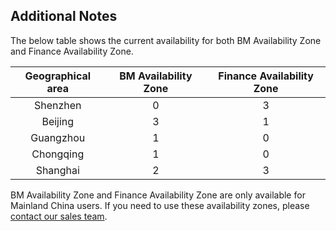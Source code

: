 ## Additional Notes

The below table shows the current availability for both BM Availability Zone and Finance Availability Zone.

| Geographical area | BM Availability Zone | Finance Availability Zone |
| :---------------: | :---------------------------: | :---------------------------: |
|     Shenzhen      |               0               |               3               |
|      Beijing      |               3               |               1               |
|     Guangzhou     |               1               |               0               |
|     Chongqing     |               1               |               0               |
|     Shanghai      |               2               |               3               |

BM Availability Zone and Finance Availability Zone are only available for Mainland China users. If you need to use these availability zones, please  [contact our sales team](https://intl.cloud.tencent.com/contact-sales).

